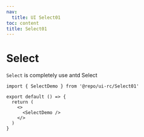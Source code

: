 ```yaml
---
nav:
  title: UI Select01
toc: content
title: Select01
---
```


# Select

`Select` is completely use antd Select

```tsx
import { SelectDemo } from '@repo/ui-rc/Select01'

export default () => {
  return (
    <>
      <SelectDemo />
    </>
  )
}
```

